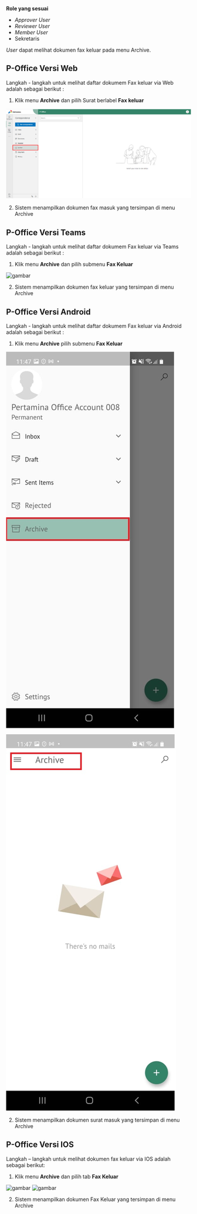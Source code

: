 **Role yang sesuai**

- *Approver User*
- *Reviewer User*
- *Member User*
- Sekretaris

*User* dapat melihat dokumen fax keluar pada menu Archive.

## **P-Office Versi Web**

Langkah - langkah untuk melihat daftar dokumem Fax keluar via Web adalah sebagai berikut :

1. Klik menu **Archive** dan pilih Surat berlabel **Fax keluar**

![gambar](Archive/AR_Web/02AR05.png)

 2. Sistem menampilkan dokumen fax masuk yang tersimpan di menu Archive

## **P-Office Versi Teams**

Langkah - langkah untuk melihat daftar dokumem Fax keluar via Teams adalah sebagai berikut :

1.  Klik menu **Archive** dan pilih submenu **Fax Keluar**

![gambar](Archive/AR_Teams/AR05.png)

2.  Sistem menampilkan dokumen fax keluar yang tersimpan di menu Archive

## **P-Office Versi Android**

Langkah - langkah untuk melihat daftar dokumem Fax keluar via Android adalah sebagai berikut :

1. Klik menu **Archive** pilih submenu **Fax Keluar**
   
![gambar](Archive/AR_Android/FK/02A01.jpg) 

![gambar](Archive/AR_Android/FK/02A02.jpg)

2. Sistem menampilkan dokumen surat masuk yang tersimpan di menu Archive

## **P-Office Versi IOS**

Langkah – langkah untuk melihat dokumen fax keluar via IOS adalah sebagai berikut:

1. Klik menu **Archive** dan pilih tab **Fax Keluar**

![gambar](Archive/AR_IOS/A-4.1.png) ![gambar](Archive/AR_IOS/A-4.2.png)

2. Sistem menampilkan dokumen Fax Keluar yang tersimpan di menu Archive